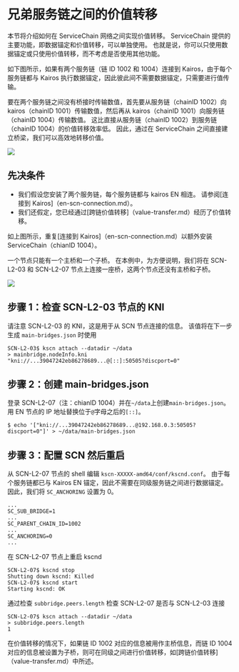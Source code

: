 # 兄弟服务链之间的价值转移

本节将介绍如何在 ServiceChain 网络之间实现价值转移。
ServiceChain 提供的主要功能，即数据锚定和价值转移，可以单独使用。 也就是说，你可以只使用数据锚定或只使用价值转移，而不考虑是否使用其他功能。

如下图所示，如果有两个服务链（链 ID 1002 和 1004）连接到 Kairos，由于每个服务链都与 Kairos 执行数据锚定，因此彼此间不需要数据锚定，只需要进行值传输。

要在两个服务链之间没有桥接时传输数值，首先要从服务链（chainID 1002）向 kairos（chainID 1001）传输数值，然后再从 kairos（chainID 1001）向服务链（chainID 1004）传输数值。 这比直接从服务链（chainID 1002）到服务链（chainID 1004）的价值转移效率低。 因此，通过在 ServiceChain 之间直接建立桥梁，我们可以高效地转移价值。

![](/img/nodes/sc-vt-between-sibling-arch.png)

## 先决条件<a id="prerequisites"></a>

- 我们假设您安装了两个服务链，每个服务链都与 kairos EN 相连。 请参阅[连接到 Kairos]（en-scn-connection.md）。
- 我们还假定，您已经通过[跨链价值转移]（value-transfer.md）经历了价值转移。

如上图所示，重复[连接到 Kairos]（en-scn-connection.md）以额外安装 ServiceChain（chianID 1004）。

一个节点只能有一个主桥和一个子桥。 在本例中，为方便说明，我们将在 SCN-L2-03 和 SCN-L2-07 节点上连接一座桥，这两个节点还没有主桥和子桥。

![](/img/nodes/sc-vt-between-sibling-bridge.png)

## 步骤 1：检查 SCN-L2-03 节点的 KNI<a id="step-1-check-kni-of-scn-node"></a>

请注意 SCN-L2-03 的 KNI，这是用于从 SCN 节点连接的信息。 该值将在下一步生成 `main-bridges.json` 时使用

```
SCN-L2-03$ kscn attach --datadir ~/data
> mainbridge.nodeInfo.kni
"kni://...39047242eb86278689...@[::]:50505?discport=0"
```

## 步骤 2：创建 main-bridges.json<a id="step-2-create-main-bridges-json"></a>

登录 SCN-L2-07（注：chianID 1004）并在`~/data`上创建`main-bridges.json`。 用 EN 节点的 IP 地址替换位于`@`字母之后的`[::]`。

```
$ echo '["kni://...39047242eb86278689...@192.168.0.3:50505?discport=0"]' > ~/data/main-bridges.json
```

## 步骤 3：配置 SCN 然后重启<a id="step-3-configure-scn-then-restart"></a>

从 SCN-L2-07 节点的 shell 编辑 `kscn-XXXXX-amd64/conf/kscnd.conf`。 由于每个服务链都已与 Kairos EN 锚定，因此不需要在同级服务链之间进行数据锚定。 因此，我们将 `SC_ANCHORING` 设置为 0。

```
...
SC_SUB_BRIDGE=1
...
SC_PARENT_CHAIN_ID=1002
...
SC_ANCHORING=0
...
```

在 SCN-L2-07 节点上重启 kscnd

```
SCN-L2-07$ kscnd stop
Shutting down kscnd: Killed
SCN-L2-07$ kscnd start
Starting kscnd: OK
```

通过检查 `subbridge.peers.length` 检查 SCN-L2-07 是否与 SCN-L2-03 连接

```
SCN-L2-07$ kscn attach --datadir ~/data
> subbridge.peers.length
1
```

在价值转移的情况下，如果链 ID 1002 对应的信息被用作主桥信息，而链 ID 1004 对应的信息被设置为子桥，则可在同级之间进行价值转移，如[跨链价值转移]（value-transfer.md）中所述。
